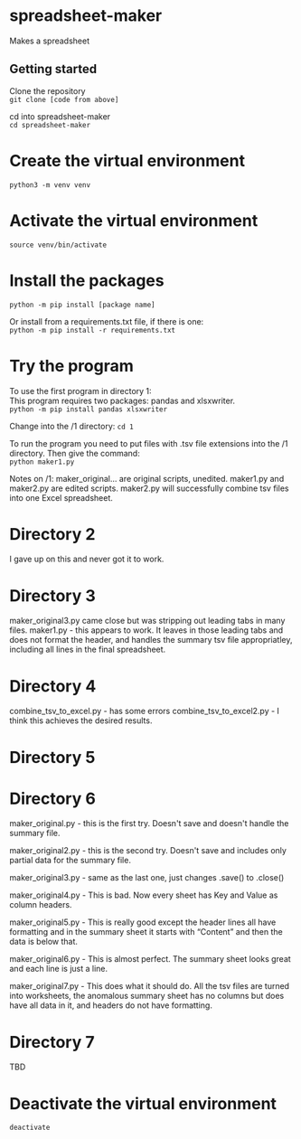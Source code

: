 # spreadsheet-maker
Makes a spreadsheet

## Getting started

Clone the repository  
```git clone [code from above]``` 

cd into spreadsheet-maker  
```cd spreadsheet-maker```

# Create the virtual environment
```python3 -m venv venv```

# Activate the virtual environment
```source venv/bin/activate```

# Install the packages
```python -m pip install [package name]```  
  
Or install from a requirements.txt file, if there is one:  
```python -m pip install -r requirements.txt```

# Try the program
To use the first program in directory 1:  
This program requires two packages: pandas and xlsxwriter.  
```python -m pip install pandas xlsxwriter```  

Change into the /1 directory:
```cd 1```  

To run the program you need to put files with .tsv file extensions into the /1 directory. Then give the command:  
```python maker1.py```  

Notes on /1:
maker_original... are original scripts, unedited.
maker1.py and maker2.py are edited scripts.
maker2.py will successfully combine tsv files into one Excel spreadsheet.

# Directory 2
I gave up on this and never got it to work.

# Directory 3
maker_original3.py came close but was stripping out leading tabs in many files.
maker1.py - this appears to work. It leaves in those leading tabs and does not format the header, and handles the summary tsv file appropriatley, including all lines in the final spreadsheet.

# Directory 4
combine_tsv_to_excel.py - has some errors
combine_tsv_to_excel2.py - I think this achieves the desired results.

# Directory 5

# Directory 6
maker_original.py - this is the first try. Doesn't save and doesn't handle the summary file.

maker_original2.py - this is the second try. Doesn't save and includes only partial data for the summary file.

maker_original3.py - same as the last one, just changes .save() to .close()

maker_original4.py - This is bad. Now every sheet has Key and Value as column headers.

maker_original5.py - This is really good except the header lines all have formatting and in the summary sheet it starts with “Content” and then the data is below that.

maker_original6.py - This is almost perfect. The summary sheet looks great and each line is just a line. 

maker_original7.py - This does what it should do. All the tsv files are turned into worksheets, the anomalous summary sheet has no columns but does have all data in it, and headers do not have formatting.


# Directory 7



TBD

# Deactivate the virtual environment
```deactivate```
